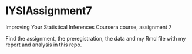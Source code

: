 # IYSIAssignment7
Improving Your Statistical Inferences Coursera course, assignment 7

Find the assignment, the preregistration, the data and my Rmd file with my report and analysis in this repo.
